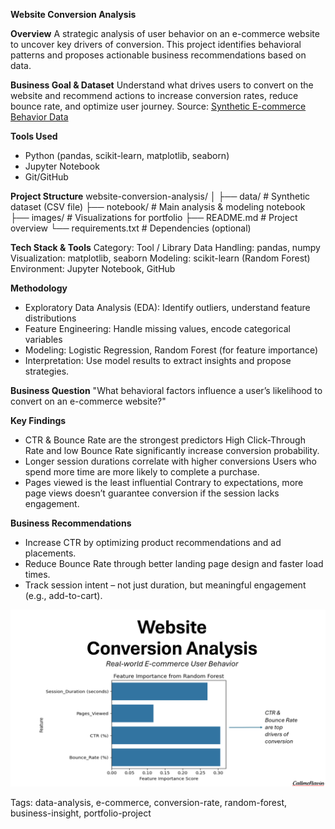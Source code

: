 **Website Conversion Analysis**

**Overview**
A strategic analysis of user behavior on an e-commerce website to uncover key drivers of conversion. This project identifies behavioral patterns and proposes actionable business recommendations based on data.

**Business Goal & Dataset**
Understand what drives users to convert on the website and recommend actions to increase conversion rates, reduce bounce rate, and optimize user journey.
Source: [Synthetic E-commerce Behavior Data](https://www.kaggle.com/datasets/itsrohithere/comprehensive-synthetic-e-commerce-behavior-data)

**Tools Used**
- Python (pandas, scikit-learn, matplotlib, seaborn)
- Jupyter Notebook
- Git/GitHub

**Project Structure**
website-conversion-analysis/
│
├── data/                 # Synthetic dataset (CSV file)
├── notebook/             # Main analysis & modeling notebook
├── images/               # Visualizations for portfolio
├── README.md             # Project overview
└── requirements.txt      # Dependencies (optional)

**Tech Stack & Tools**
Category:	Tool / Library
Data Handling: pandas, numpy
Visualization: matplotlib, seaborn
Modeling: scikit-learn (Random Forest)
Environment: Jupyter Notebook, GitHub

**Methodology**
- Exploratory Data Analysis (EDA): Identify outliers, understand feature distributions
- Feature Engineering: Handle missing values, encode categorical variables
- Modeling: Logistic Regression, Random Forest (for feature importance)
- Interpretation: Use model results to extract insights and propose strategies.

**Business Question**
"What behavioral factors influence a user’s likelihood to convert on an e-commerce website?"

**Key Findings**
- CTR & Bounce Rate are the strongest predictors	High Click-Through Rate and low Bounce Rate significantly increase conversion probability.
- Longer session durations correlate with higher conversions	Users who spend more time are more likely to complete a purchase.
- Pages viewed is the least influential	Contrary to expectations, more page views doesn’t guarantee conversion if the session lacks engagement.

**Business Recommendations**
- Increase CTR by optimizing product recommendations and ad placements.
- Reduce Bounce Rate through better landing page design and faster load times.
- Track session intent – not just duration, but meaningful engagement (e.g., add-to-cart).

<p align="center">
  <img src="images/Thumbnail.png" width="600"/>
</p>

Tags: data-analysis, e-commerce, conversion-rate, random-forest, business-insight, portfolio-project
